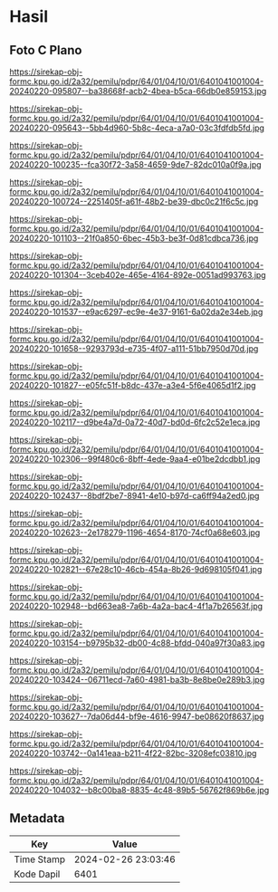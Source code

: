 # Hasil

## Foto C Plano

https://sirekap-obj-formc.kpu.go.id/2a32/pemilu/pdpr/64/01/04/10/01/6401041001004-20240220-095807--ba38668f-acb2-4bea-b5ca-66db0e859153.jpg

https://sirekap-obj-formc.kpu.go.id/2a32/pemilu/pdpr/64/01/04/10/01/6401041001004-20240220-095643--5bb4d960-5b8c-4eca-a7a0-03c3fdfdb5fd.jpg

https://sirekap-obj-formc.kpu.go.id/2a32/pemilu/pdpr/64/01/04/10/01/6401041001004-20240220-100235--fca30f72-3a58-4659-9de7-82dc010a0f9a.jpg

https://sirekap-obj-formc.kpu.go.id/2a32/pemilu/pdpr/64/01/04/10/01/6401041001004-20240220-100724--2251405f-a61f-48b2-be39-dbc0c21f6c5c.jpg

https://sirekap-obj-formc.kpu.go.id/2a32/pemilu/pdpr/64/01/04/10/01/6401041001004-20240220-101103--21f0a850-6bec-45b3-be3f-0d81cdbca736.jpg

https://sirekap-obj-formc.kpu.go.id/2a32/pemilu/pdpr/64/01/04/10/01/6401041001004-20240220-101304--3ceb402e-465e-4164-892e-0051ad993763.jpg

https://sirekap-obj-formc.kpu.go.id/2a32/pemilu/pdpr/64/01/04/10/01/6401041001004-20240220-101537--e9ac6297-ec9e-4e37-9161-6a02da2e34eb.jpg

https://sirekap-obj-formc.kpu.go.id/2a32/pemilu/pdpr/64/01/04/10/01/6401041001004-20240220-101658--9293793d-e735-4f07-a111-51bb7950d70d.jpg

https://sirekap-obj-formc.kpu.go.id/2a32/pemilu/pdpr/64/01/04/10/01/6401041001004-20240220-101827--e05fc51f-b8dc-437e-a3e4-5f6e4065d1f2.jpg

https://sirekap-obj-formc.kpu.go.id/2a32/pemilu/pdpr/64/01/04/10/01/6401041001004-20240220-102117--d9be4a7d-0a72-40d7-bd0d-6fc2c52e1eca.jpg

https://sirekap-obj-formc.kpu.go.id/2a32/pemilu/pdpr/64/01/04/10/01/6401041001004-20240220-102306--99f480c6-8bff-4ede-9aa4-e01be2dcdbb1.jpg

https://sirekap-obj-formc.kpu.go.id/2a32/pemilu/pdpr/64/01/04/10/01/6401041001004-20240220-102437--8bdf2be7-8941-4e10-b97d-ca6ff94a2ed0.jpg

https://sirekap-obj-formc.kpu.go.id/2a32/pemilu/pdpr/64/01/04/10/01/6401041001004-20240220-102623--2e178279-1196-4654-8170-74cf0a68e603.jpg

https://sirekap-obj-formc.kpu.go.id/2a32/pemilu/pdpr/64/01/04/10/01/6401041001004-20240220-102821--67e28c10-46cb-454a-8b26-9d698105f041.jpg

https://sirekap-obj-formc.kpu.go.id/2a32/pemilu/pdpr/64/01/04/10/01/6401041001004-20240220-102948--bd663ea8-7a6b-4a2a-bac4-4f1a7b26563f.jpg

https://sirekap-obj-formc.kpu.go.id/2a32/pemilu/pdpr/64/01/04/10/01/6401041001004-20240220-103154--b9795b32-db00-4c88-bfdd-040a97f30a83.jpg

https://sirekap-obj-formc.kpu.go.id/2a32/pemilu/pdpr/64/01/04/10/01/6401041001004-20240220-103424--06711ecd-7a60-4981-ba3b-8e8be0e289b3.jpg

https://sirekap-obj-formc.kpu.go.id/2a32/pemilu/pdpr/64/01/04/10/01/6401041001004-20240220-103627--7da06d44-bf9e-4616-9947-be08620f8637.jpg

https://sirekap-obj-formc.kpu.go.id/2a32/pemilu/pdpr/64/01/04/10/01/6401041001004-20240220-103742--0a141eaa-b211-4f22-82bc-3208efc03810.jpg

https://sirekap-obj-formc.kpu.go.id/2a32/pemilu/pdpr/64/01/04/10/01/6401041001004-20240220-104032--b8c00ba8-8835-4c48-89b5-56762f869b6e.jpg


## Metadata

| Key        | Value               |
| ---------- | ------------------- |
| Time Stamp | 2024-02-26 23:03:46 |
| Kode Dapil | 6401                |



